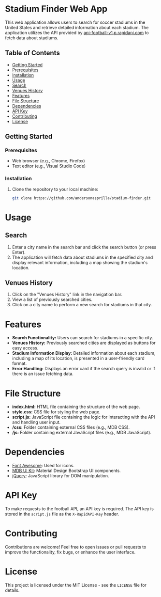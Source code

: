 # Stadium Finder Web App

This web application allows users to search for soccer stadiums in the United States and retrieve detailed information about each stadium. The application utilizes the API provided by [api-football-v1.p.rapidapi.com](https://api-football-v1.p.rapidapi.com/) to fetch data about stadiums.

## Table of Contents
- [Getting Started](#getting-started)
- [Prerequisites](#prerequisites)
- [Installation](#installation)
- [Usage](#usage)
- [Search](#search)
- [Venues History](#venues-history)
- [Features](#features)
- [File Structure](#file-structure)
- [Dependencies](#dependencies)
- [API Key](#api-key)
- [Contributing](#contributing)
- [License](#license)

## Getting Started

### Prerequisites
- Web browser (e.g., Chrome, Firefox)
- Text editor (e.g., Visual Studio Code)

### Installation
1. Clone the repository to your local machine:
   ```bash
   git clone https://github.com/andersonasprilla/stadium-finder.git

# Usage

## Search
1. Enter a city name in the search bar and click the search button (or press Enter).
2. The application will fetch data about stadiums in the specified city and display relevant information, including a map showing the stadium's location.

## Venues History
1. Click on the "Venues History" link in the navigation bar.
2. View a list of previously searched cities.
3. Click on a city name to perform a new search for stadiums in that city.

# Features
- **Search Functionality:** Users can search for stadiums in a specific city.
- **Venues History:** Previously searched cities are displayed as buttons for easy access.
- **Stadium Information Display:** Detailed information about each stadium, including a map of its location, is presented in a user-friendly card format.
- **Error Handling:** Displays an error card if the search query is invalid or if there is an issue fetching data.

# File Structure
- **index.html:** HTML file containing the structure of the web page.
- **style.css:** CSS file for styling the web page.
- **script.js:** JavaScript file containing the logic for interacting with the API and handling user input.
- **/css:** Folder containing external CSS files (e.g., MDB CSS).
- **/js:** Folder containing external JavaScript files (e.g., MDB JavaScript).

# Dependencies
- [Font Awesome](https://fontawesome.com/): Used for icons.
- [MDB UI Kit](https://mdbootstrap.com/docs/standard/): Material Design Bootstrap UI components.
- [jQuery](https://jquery.com/): JavaScript library for DOM manipulation.

# API Key
To make requests to the football API, an API key is required. The API key is stored in the `script.js` file as the `X-RapidAPI-Key` header.

# Contributing
Contributions are welcome! Feel free to open issues or pull requests to improve the functionality, fix bugs, or enhance the user interface.

# License
This project is licensed under the MIT License - see the `LICENSE` file for details.
